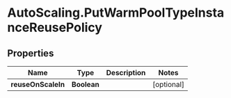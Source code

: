 # AutoScaling.PutWarmPoolTypeInstanceReusePolicy

## Properties

Name | Type | Description | Notes
------------ | ------------- | ------------- | -------------
**reuseOnScaleIn** | **Boolean** |  | [optional] 


